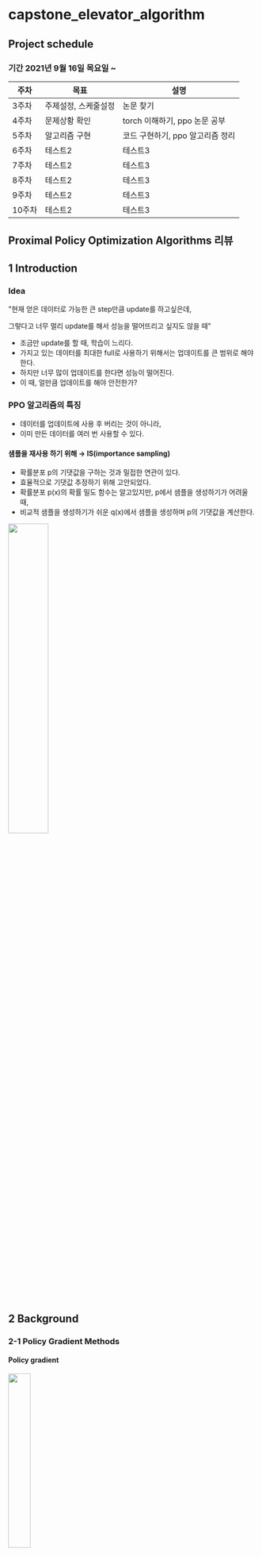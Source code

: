 # capstone_elevator_algorithm



## Project schedule

### 기간 2021년 9월 16일 목요일 ~
|주차|목표|설명|
|------|---|---|
|3주차|주제설정, 스케줄설정|논문 찾기|
|4주차|문제상황 확인|torch 이해하기, ppo 논문 공부|
|5주차|알고리즘 구현|코드 구현하기, ppo 알고리즘 정리|
|6주차|테스트2|테스트3|
|7주차|테스트2|테스트3|
|8주차|테스트2|테스트3|
|9주차|테스트2|테스트3|
|10주차|테스트2|테스트3|

## Proximal Policy Optimization Algorithms 리뷰

## 1 Introduction

### Idea

"현재 얻은 데이터로 가능한 큰 step만큼 update를 하고싶은데, 

그렇다고 너무 멀리 update를 해서 성능을 떨어뜨리고 싶지도 않을 때"

- 조금만 update를 할 때, 학습이 느리다.
- 가지고 있는 데이터를 최대한 full로 사용하기 위해서는 업데이트를 큰 범위로 해야한다.
- 하지만 너무 많이 업데이트를 한다면 성능이 떨어진다.
- 이 때, 얼만큼 업데이트를 해야 안전한가?

### PPO 알고리즘의 특징

- 데이터를 업데이트에 사용 후 버리는 것이 아니라,
- 이미 만든 데이터를 여러 번 사용할 수 있다.

#### 샘플을 재사용 하기 위해 → IS(importance sampling)

- 확률분포 p의 기댓값을 구하는 것과 밀접한 연관이 있다.
- 효율적으로 기댓값 추정하기 위해 고안되었다.
- 확률분포 p(x)의 확률 밀도 함수는 알고있지만, p에서 샘플을 생성하기가 어려울 때,
- 비교적 샘플을 생성하기가 쉬운 q(x)에서 샘플을 생성하며 p의 기댓값을 계산한다.

<img src = "https://user-images.githubusercontent.com/78775910/135992074-6f57f4a1-463f-4eeb-b065-0111cc60d2a3.png" width="40%" height="height 20%">


## 2 Background

### 2-1 Policy Gradient Methods

#### Policy gradient

<img src = "https://user-images.githubusercontent.com/78775910/135992255-91de7963-c50f-499c-8ff4-8d899a53cc04.png" width="30%" height="height 15%">

#### Policy gradient로 미분할 수 있는 loss함수

<img src = "https://user-images.githubusercontent.com/78775910/135992296-83af68a7-eb8f-4f4e-93f0-d5e656494af5.png" width="30%" height="height 15%">

- 자동으로 gradient를 계산해주는 auto diff library를 사용한다고 한다면,
- 첫 번째 식은 미분이 된 결과이기 때문에, 미분되기 전에 loss 함수가 있어야 된다.
- gradient log pi가 log pi를 theta로 미분한다. 이 때 A는 상수이기 때문에 theta와 관련이 없다.
- auto diff library를 이용해서 함수를 불러오면 gradient계산 + 업데이트를 할 수 있다.

### "But don't want to optimize it too far"

- A가 양수인 경우 → maximize하기위해 log pi가 최대한 커져야 된다. → 확률에서 가장 큰 값은 1이다. → maximize 하기위해서 필요한 값은 log 1
- A가 음수인 경우 → pi를 0으로 만들어 -∞으로 만들 수 있다. → 그렇게 큰 값으로 optimize를 할 수 없다. → 그럼 얼만큼 업데이트를 하는게 적합한가?

### 2-2 Trust Region Methods - TRPO 설명

<img src = "https://user-images.githubusercontent.com/78775910/135992412-1d876ca9-2f09-4e9b-9f82-35392c209a6c.png" width="40%" height="height 15%">

<img src = "https://user-images.githubusercontent.com/78775910/135992493-ba4ea7c9-39f7-4871-8f70-3d11d2d2855b.png" width="40%" height="height 15%">

## 3 Clipped Surrogate Objective

<img src = "https://user-images.githubusercontent.com/78775910/135992555-0de654ad-af6e-4b0a-bedb-925ac7212850.png" width="40%" height="height 15%">

<img src = "https://user-images.githubusercontent.com/78775910/135992607-3926ee39-2127-490a-b60f-6a1b925206e2.png" width="40%" height="height 15%">

- clip 함수 - clip(a,b,c)가 있으면 결과값이 b와 c 사이에 있도록 유도하는 함수이다.
1. b < a < c 이면 clip(a,b,c) = a
2. a < b 이면 clip(a,b,c) = b
3. c < a 이면 clip(a,b,c) = c

<img src = "https://user-images.githubusercontent.com/78775910/136148016-62f8a44a-946c-4262-8104-e875475165f2.png" width="50%" height="height 25%">

- 가중치인 A가 양수 = 좋은 sample 즉, 발생할 확률(r)을 증가시키려 함. 하지만 일정 이상으로는 증가시키지 못하게 한다.
- 가중치인 A가 음수 = 나쁜 sample 즉, 발생할 확률(r)을 감소시키려 함. 하지만 일정 이하로 감소시키지 못하게 한다.
- 이러한 과정을 통해 좋은 sample은 많이 재활용, 나쁜 sample은 적게 재활용한다.
- 가중치인 A를 최적화 시키면 되는데, 이를 반복해서 업데이트(큰 폭으로 변화하지 않기 때문에)
- 논문에 따르면 실험 결과로는 뒤에 나오는 Adaptive KL Penalty Coefficient보다 결과가 좋다고 한다.

## 4 Adaptive KL Penalty Coefficient

<img src = "https://user-images.githubusercontent.com/78775910/135992658-e300246e-6dd4-4869-b162-43406e267462.png" width="40%" height="height 15%">

- 패널티인 d가 특정한 수인 d(target)보다 작으면 베타를 감소시킨다. d가 작았다는 것은 변동이 작다는 것이기 때문에 베타를 감소시켜 변동 폭을 증가시킨다.
- 패널티인 d가 특정한 수인 d(target)보다 크면 베타를 증가시킨다. d가 컸다는 것은 그만큼 변동이 크다는 것이기 때문에 베타를 증가시켜 변동 폭을 감소시킨다.
- 위의 수식은 기존 TRPO 모형에서 실질적인 부분을 발전시킨 모형이다. TRPO는 2차 근사까지 사용하여 학문적인 정확도는 증가할지 몰라도 복잡한 수식이기 때문에 실제 상황에 적용하기 어렵고 처리 속도가 늦어진다.
